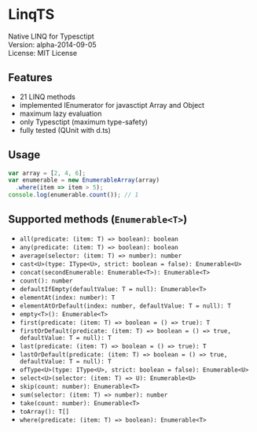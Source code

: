 LinqTS
======
Native LINQ for Typesctipt <br/>
Version: alpha-2014-09-05 <br/>
License: MIT License

## Features
* 21 LINQ methods
* implemented IEnumerator for javasctipt Array and Object
* maximum lazy evaluation
* only Typesctipt (maximum type-safety)
* fully tested (QUnit with d.ts)

## Usage
```typescript
var array = [2, 4, 6];
var enumerable = new EnumerableArray(array)
  .where(item => item > 5);
console.log(enumerable.count()); // 1
```

## Supported methods (`Enumerable<T>`)
* `all(predicate: (item: T) => boolean): boolean`
* `any(predicate: (item: T) => boolean): boolean`
* `average(selector: (item: T) => number): number`
* `cast<U>(type: IType<U>, strict: boolean = false): Enumerable<U>`
* `concat(secondEnumerable: Enumerable<T>): Enumerable<T>`
* `count(): number`
* `defaultIfEmpty(defaultValue: T = null): Enumerable<T>`
* `elementAt(index: number): T`
* `elementAtOrDefault(index: number, defaultValue: T = null): T`
* `empty<T>(): Enumerable<T>`
* `first(predicate: (item: T) => boolean = () => true): T`
* `firstOrDefault(predicate: (item: T) => boolean = () => true, defaultValue: T = null): T`
* `last(predicate: (item: T) => boolean = () => true): T`
* `lastOrDefault(predicate: (item: T) => boolean = () => true, defaultValue: T = null): T`
* `ofType<U>(type: IType<U>, strict: boolean = false): Enumerable<U>`
* `select<U>(selector: (item: T) => U): Enumerable<U>`
* `skip(count: number): Enumerable<T>`
* `sum(selector: (item: T) => number): number`
* `take(count: number): Enumerable<T>`
* `toArray(): T[]`
* `where(predicate: (item: T) => boolean): Enumerable<T>`
